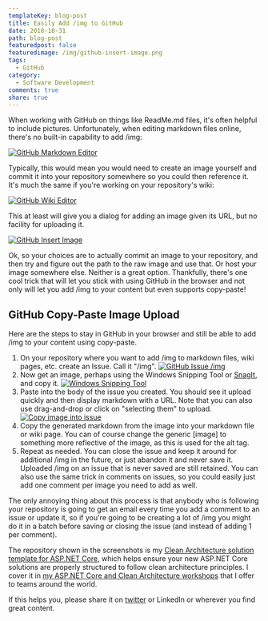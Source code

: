 ```yaml
---
templateKey: blog-post
title: Easily Add /img to GitHub
date: 2018-10-31
path: blog-post
featuredpost: false
featuredimage: /img/github-insert-image.png
tags:
  - GitHub
category:
  - Software Development
comments: true
share: true
---
```


When working with GitHub on things like ReadMe.md files, it's often helpful to include pictures. Unfortunately, when editing markdown files online, there's no built-in capability to add /img:

[![GitHub Markdown Editor](/img/github-markdown-editor.png)](/img/github-markdown-editor.png)

Typically, this would mean you would need to create an image yourself and commit it into your repository somewhere so you could then reference it. It's much the same if you're working on your repository's wiki:

[![GitHub Wiki Editor](/img/github-wiki-editor.png)](/img/github-wiki-editor.png)

This at least will give you a dialog for adding an image given its URL, but no facility for uploading it.

[![GitHub Insert Image](/img/github-insert-image.png)](/img/github-insert-image.png)

Ok, so your choices are to actually commit an image to your repository, and then try and figure out the path to the raw image and use that. Or host your image somewhere else. Neither is a great option. Thankfully, there's one cool trick that will let you stick with using GitHub in the browser and not only will let you add /img to your content but even supports copy-paste!

## GitHub Copy-Paste Image Upload

Here are the steps to stay in GitHub in your browser and still be able to add /img to your content using copy-paste.

1. On your repository where you want to add /img to markdown files, wiki pages, etc. create an Issue. Call it "/img". [![GitHub Issue /img](/img/github-issue-/img.png)](/img/github-issue-/img.png)
2. Now get an image, perhaps using the Windows Snipping Tool or [SnagIt](https://www.techsmith.com/screen-capture.html), and copy it. [![Windows Snipping Tool](/img/windows-snipping-tool.png)](/img/windows-snipping-tool.png)
3. Paste into the body of the issue you created. You should see it upload quickly and then display markdown with a URL. Note that you can also use drag-and-drop or click on "selecting them" to upload. [![Copy image into issue](/img/copy-image-into-issue.png)](/img/copy-image-into-issue.png)
4. Copy the generated markdown from the image into your markdown file or wiki page. You can of course change the generic \[image\] to something more reflective of the image, as this is used for the alt tag.
5. Repeat as needed. You can close the issue and keep it around for additional /img in the future, or just abandon it and never save it. Uploaded /img on an issue that is never saved are still retained. You can also use the same trick in comments on issues, so you could easily just add one comment per image you need to add as well.

The only annoying thing about this process is that anybody who is following your repository is going to get an email every time you add a comment to an issue or update it, so if you're going to be creating a lot of /img you might do it in a batch before saving or closing the issue (and instead of adding 1 per comment).

The repository shown in the screenshots is my [Clean Architecture solution template for ASP.NET Core](https://github.com/ardalis/CleanArchitecture), which helps ensure your new ASP.NET Core solutions are properly structured to follow clean architecture principles. I cover it in [my ASP.NET Core and Clean Architecture workshops](https://ardalis.com/training-classes) that I offer to teams around the world.

If this helps you, please share it on [twitter](https://twitter.com/ardalis/status/1057633514550648832) or LinkedIn or wherever you find great content.
